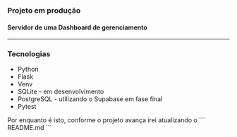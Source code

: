 ### Projeto em produção

#### Servidor de uma Dashboard de gerenciamento

<hr />

<h3>Tecnologias</h3>
<ul>
  <li>Python</li>
  <li>Flask</li>
  <li>Venv</li>
  <li>SQLite - em desenvolvimento</li>
  <li>PostgreSQL - utilizando o Supabase em fase final</li>
  <li>Pytest</li>
</ul>

<p>Por enquanto é isto, conforme o projeto avança irei atualizando o ``` README.md ``` </p>